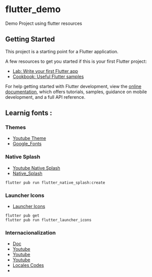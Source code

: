 # flutter_demo

Demo Project using flutter resources

## Getting Started

This project is a starting point for a Flutter application.

A few resources to get you started if this is your first Flutter project:


- [Lab: Write your first Flutter app](https://docs.flutter.dev/get-started/codelab)
- [Cookbook: Useful Flutter samples](https://docs.flutter.dev/cookbook)

For help getting started with Flutter development, view the
[online documentation](https://docs.flutter.dev/), which offers tutorials,
samples, guidance on mobile development, and a full API reference.

## Learnig fonts : 

### Themes
- [Youtube Theme](https://youtu.be/Q9FosAdX2U4)
- [Google_Fonts](https://pub.dev/packages/google_fonts)

### Native Splash 
- [Youtube Native Splash](https://youtu.be/4Aawfl6yOg4)
- [Native_Splash](https://pub.dev/packages/flutter_native_splash)
```
flutter pub run flutter_native_splash:create
```

### Launcher Icons
- [Launcher Icons](https://pub.dev/packages/flutter_launcher_icons)
```
flutter pub get
flutter pub run flutter_launcher_icons
```

### Internacionalization
- [Doc](https://docs.flutter.dev/development/accessibility-and-localization/internationalization)
- [Youtube](https://youtu.be/WrqH5fF2ZuY)
- [Youtube](https://youtu.be/aIEegP0cUOQ)
- [Youtube](https://youtu.be/YE_8l1OW2wE)
- [Locales Codes](https://www.science.co.il/language/Locale-codes.php)
- 